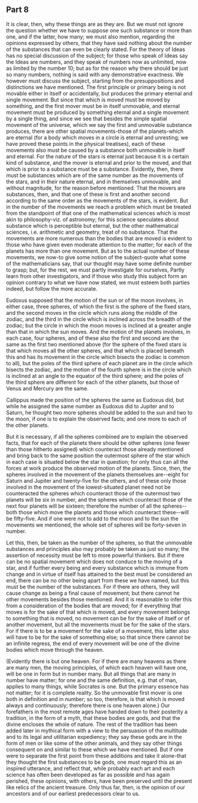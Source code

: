 ## Part 8

It is clear, then, why these things are as they are.
But we must not ignore the question whether we have to suppose one such substance or more than one, and if the latter, how many; we must also mention, regarding the opinions expressed by others, that they have said nothing about the number of the substances that can even be clearly stated.
For the theory of Ideas has no special discussion of the subject; for those who speak of Ideas say the Ideas are numbers, and they speak of numbers now as unlimited, now as limited by the number 10; but as for the reason why there should be just so many numbers, nothing is said with any demonstrative exactness.
We however must discuss the subject, starting from the presuppositions and distinctions we have mentioned.
The first principle or primary being is not movable either in itself or accidentally, but produces the primary eternal and single movement.
But since that which is moved must be moved by something, and the first mover must be in itself unmovable, and eternal movement must be produced by something eternal and a single movement by a single thing, and since we see that besides the simple spatial movement of the universe, which we say the first and unmovable substance produces, there are other spatial movements-those of the planets-which are eternal (for a body which moves in a circle is eternal and unresting; we have proved these points in the physical treatises), each of these movements also must be caused by a substance both unmovable in itself and eternal.
For the nature of the stars is eternal just because it is a certain kind of substance, and the mover is eternal and prior to the moved, and that which is prior to a substance must be a substance.
Evidently, then, there must be substances which are of the same number as the movements of the stars, and in their nature eternal, and in themselves unmovable, and without magnitude, for the reason before mentioned.
That the movers are substances, then, and that one of these is first and another second according to the same order as the movements of the stars, is evident.
But in the number of the movements we reach a problem which must be treated from the standpoint of that one of the mathematical sciences which is most akin to philosophy-viz.
of astronomy; for this science speculates about substance which is perceptible but eternal, but the other mathematical sciences, i.e.
arithmetic and geometry, treat of no substance.
That the movements are more numerous than the bodies that are moved is evident to those who have given even moderate attention to the matter; for each of the planets has more than one movement.
But as to the actual number of these movements, we now-to give some notion of the subject-quote what some of the mathematicians say, that our thought may have some definite number to grasp; but, for the rest, we must partly investigate for ourselves, Partly learn from other investigators, and if those who study this subject form an opinion contrary to what we have now stated, we must esteem both parties indeed, but follow the more accurate.

Eudoxus supposed that the motion of the sun or of the moon involves, in either case, three spheres, of which the first is the sphere of the fixed stars, and the second moves in the circle which runs along the middle of the zodiac, and the third in the circle which is inclined across the breadth of the zodiac; but the circle in which the moon moves is inclined at a greater angle than that in which the sun moves.
And the motion of the planets involves, in each case, four spheres, and of these also the first and second are the same as the first two mentioned above (for the sphere of the fixed stars is that which moves all the other spheres, and that which is placed beneath this and has its movement in the circle which bisects the zodiac is common to all), but the poles of the third sphere of each planet are in the circle which bisects the zodiac, and the motion of the fourth sphere is in the circle which is inclined at an angle to the equator of the third sphere; and the poles of the third sphere are different for each of the other planets, but those of Venus and Mercury are the same.

Callippus made the position of the spheres the same as Eudoxus did, but while he assigned the same number as Eudoxus did to Jupiter and to Saturn, he thought two more spheres should be added to the sun and two to the moon, if one is to explain the observed facts; and one more to each of the other planets.

But it is necessary, if all the spheres combined are to explain the observed facts, that for each of the planets there should be other spheres (one fewer than those hitherto assigned) which counteract those already mentioned and bring back to the same position the outermost sphere of the star which in each case is situated below the star in question; for only thus can all the forces at work produce the observed motion of the planets.
Since, then, the spheres involved in the movement of the planets themselves are--eight for Saturn and Jupiter and twenty-five for the others, and of these only those involved in the movement of the lowest-situated planet need not be counteracted the spheres which counteract those of the outermost two planets will be six in number, and the spheres which counteract those of the next four planets will be sixteen; therefore the number of all the spheres--both those which move the planets and those which counteract these--will be fifty-five.
And if one were not to add to the moon and to the sun the movements we mentioned, the whole set of spheres will be forty-seven in number.

Let this, then, be taken as the number of the spheres, so that the unmovable substances and principles also may probably be taken as just so many; the assertion of necessity must be left to more powerful thinkers.
But if there can be no spatial movement which does not conduce to the moving of a star, and if further every being and every substance which is immune from change and in virtue of itself has attained to the best must be considered an end, there can be no other being apart from these we have named, but this must be the number of the substances.
For if there are others, they will cause change as being a final cause of movement; but there cannot he other movements besides those mentioned.
And it is reasonable to infer this from a consideration of the bodies that are moved; for if everything that moves is for the sake of that which is moved, and every movement belongs to something that is moved, no movement can be for the sake of itself or of another movement, but all the movements must be for the sake of the stars.
For if there is to be a movement for the sake of a movement, this latter also will have to be for the sake of something else; so that since there cannot be an infinite regress, the end of every movement will be one of the divine bodies which move through the heaven.

(Evidently there is but one heaven.
For if there are many heavens as there are many men, the moving principles, of which each heaven will have one, will be one in form but in number many.
But all things that are many in number have matter; for one and the same definition, e.g.
that of man, applies to many things, while Socrates is one.
But the primary essence has not matter; for it is complete reality.
So the unmovable first mover is one both in definition and in number; so too, therefore, is that which is moved always and continuously; therefore there is one heaven alone.)
Our forefathers in the most remote ages have handed down to their posterity a tradition, in the form of a myth, that these bodies are gods, and that the divine encloses the whole of nature.
The rest of the tradition has been added later in mythical form with a view to the persuasion of the multitude and to its legal and utilitarian expediency; they say these gods are in the form of men or like some of the other animals, and they say other things consequent on and similar to these which we have mentioned.
But if one were to separate the first point from these additions and take it alone-that they thought the first substances to be gods, one must regard this as an inspired utterance, and reflect that, while probably each art and each science has often been developed as far as possible and has again perished, these opinions, with others, have been preserved until the present like relics of the ancient treasure.
Only thus far, then, is the opinion of our ancestors and of our earliest predecessors clear to us.

